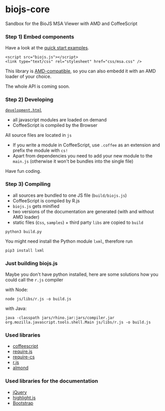 biojs-core
==========

Sandbox for the BioJS MSA Viewer with AMD and CoffeeScript

### Step 1) Embed components

Have a look at the [quick start examples](#).

```
<script src="biojs.js"></script>
<link type="text/css" rel="stylesheet" href="css/msa.css" />
```

This library is [AMD-compatible](#), so you can also embedd it with an AMD loader of your choice.

The whole API is coming soon.

### Step 2) Developing 

[`development.html`](https://cdn.rawgit.com/greenify/biojs-msa-amd/master/development.html)

* all javascript modules are loaded on demand
* CoffeeScript is compiled by the Browser

All source files are located in `js`

* If you write a module in CoffeeScript, use `.coffee` as an extension and prefix the module with `cs!`
* Apart from dependencies you need to add your new module to the `main.js` (otherwise it won't be bundles into the single file)

Have fun coding.

### Step 3) Compiling


* all sources are bundled to one JS file (`build/biojs.js`)
* CoffeeScript is compiled by R.js
* `biojs.js` gets minified
* two versions of the documentation are generated (with and without AMD loader)
* static files (c`ss`, `samples`) + third party `libs` are copied to `build`

```
python3 build.py
```


You might need install the Python module `lxml`, therefore run
```
pip3 install lxml 
```

### Just building biojs.js

Maybe you don't have python installed, here are some solutions how you could call the `r.js` compiler


with Node:
```
node js/libs/r.js -o build.js
```

with Java:
```
java -classpath jars/rhino.jar:jars/compiler.jar org.mozilla.javascript.tools.shell.Main js/libs/r.js -o build.js
```

### Used libraries

* [coffeescript](https://github.com/jashkenas/coffee-script)
* [require.js](https://github.com/jrburke/requirejs)
* [require-cs](https://raw.githubusercontent.com/jrburke/require-cs/latest/cs.js)
* [r.js](https://github.com/jrburke/r.js/)
* [almond](https://github.com/jrburke/almond)

### Used libraries for the documentation

* [jQuery](https://jquery.com/)
* [highlight.js](http://highlightjs.org/)
* [Bootstrap](http://getbootstrap.com)

